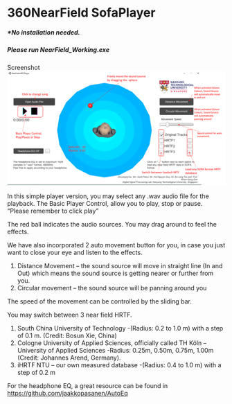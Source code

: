 # 360NearField SofaPlayer

##### *No installation needed. 
##### Please run NearField_Working.exe

Screenshot
![Alt text](/Fig/Player.PNG?raw=true "Player")


In this simple player version, you may select any .wav audio file for the playback.
The Basic Player Control, allow you to play, stop or pause. “Please remember to click play”


The red ball indicates the audio sources. You may drag around to feel the effects.

We have also incorporated 2 auto movement button for you, in case you just want to close your eye and listen to the effects.
1.	Distance Movement – the sound source will move in straight line (In and Out) which means the sound source is getting nearer or further from you.
2.	Circular movement – the sound source will be panning around you

The speed of the movement can be controlled by the sliding bar.




You may switch between 3 near field HRTF.

1. South China University of Technology  -(Radius: 0.2 to 1.0 m) with a step of 0.1 m. (Credit: Bosun Xie, China)
2. Cologne University of Applied Sciences, officially called TH Köln – University of Applied Sciences  -Radius: 0.25m, 0.50m, 0.75m, 1.00m (Credit: Johannes Arend, Germany).
3. iHRTF NTU – our own measured database  -(Radius: 0.4 to 1.0 m) with a step of 0.2 m


For the headphone EQ, a great resource can be found in https://github.com/jaakkopasanen/AutoEq
